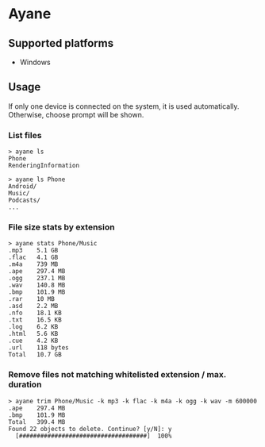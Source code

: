 # Ayane

## Supported platforms

* Windows

## Usage

If only one device is connected on the system, it is used automatically. Otherwise, choose prompt will be shown.

### List files

```
> ayane ls
Phone
RenderingInformation
```

```
> ayane ls Phone
Android/
Music/
Podcasts/
...
```

### File size stats by extension

```
> ayane stats Phone/Music
.mp3    5.1 GB
.flac   4.1 GB
.m4a    739 MB
.ape    297.4 MB
.ogg    237.1 MB
.wav    140.8 MB
.bmp    101.9 MB
.rar    10 MB
.asd    2.2 MB
.nfo    18.1 KB
.txt    16.5 KB
.log    6.2 KB
.html   5.6 KB
.cue    4.2 KB
.url    118 bytes
Total   10.7 GB
```

### Remove files not matching whitelisted extension / max. duration

```
> ayane trim Phone/Music -k mp3 -k flac -k m4a -k ogg -k wav -m 600000
.ape    297.4 MB
.bmp    101.9 MB
Total   399.4 MB
Found 22 objects to delete. Continue? [y/N]: y
  [####################################]  100%
```
